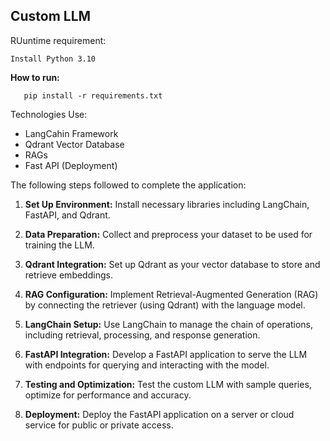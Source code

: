 ## Custom LLM 

RUuntime requirement: 

```shell
Install Python 3.10
```

**How to run:**

```shell
   pip install -r requirements.txt
```

Technologies Use:
- LangCahin Framework
- Qdrant Vector Database
- RAGs 
- Fast API (Deployment)

The following steps followed to complete the application: 
1. **Set Up Environment:** Install necessary libraries including LangChain, FastAPI, and Qdrant.

2. **Data Preparation:** Collect and preprocess your dataset to be used for training the LLM.

3. **Qdrant Integration:** Set up Qdrant as your vector database to store and retrieve embeddings.

4. **RAG Configuration:** Implement Retrieval-Augmented Generation (RAG) by connecting the retriever (using Qdrant) with the language model.

5. **LangChain Setup:** Use LangChain to manage the chain of operations, including retrieval, processing, and response generation.

6. **FastAPI Integration:** Develop a FastAPI application to serve the LLM with endpoints for querying and interacting with the model.

7. **Testing and Optimization:** Test the custom LLM with sample queries, optimize for performance and accuracy.

8. **Deployment:** Deploy the FastAPI application on a server or cloud service for public or private access.
